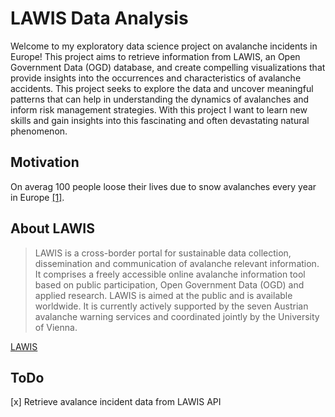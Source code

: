 # LAWIS Data Analysis
Welcome to my exploratory data science project on avalanche incidents in Europe! This project aims to retrieve information from LAWIS, an Open Government Data (OGD) database, and create compelling visualizations that provide insights into the occurrences and characteristics of avalanche accidents. 
This project seeks to explore the data and uncover meaningful patterns that can help in understanding the dynamics of avalanches and inform risk management strategies. With this project I want to learn new skills and gain insights into this fascinating and often devastating natural phenomenon.

## Motivation
On averag 100 people loose their lives due to snow avalanches every year in Europe [[1]](https://www.avalanches.org/fatalities/).

## About LAWIS
> LAWIS is a cross-border portal for sustainable data collection, dissemination and communication of avalanche relevant information. It comprises a freely accessible online avalanche information tool based on public participation, Open Government Data (OGD) and applied research. LAWIS is aimed at the public and is available worldwide. It is currently actively supported by the seven Austrian avalanche warning services and coordinated jointly by the University of Vienna. 

[LAWIS](https://lawis.at/info/en/)



## ToDo
[x] Retrieve avalance incident data from LAWIS API